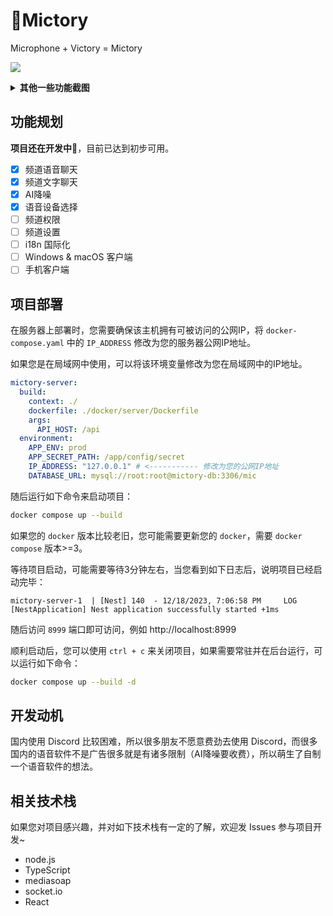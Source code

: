 # 🚧Mictory

Microphone + Victory = Mictory

![](https://i.imgur.com/pRE6gAz.png)

<details><summary><b>其他一些功能截图</b></summary>

#### 输入设备选择

![](https://i.imgur.com/KpLz4KY.png)

#### 私聊界面

![](https://i.imgur.com/hWrHiF7.png)

#### 用户卡片

![](https://i.imgur.com/P3HDzf1.png)

</details>

## 功能规划

**项目还在开发中🚧**，目前已达到初步可用。

- [x] 频道语音聊天
- [x] 频道文字聊天
- [x] AI降噪
- [x] 语音设备选择
- [ ] 频道权限
- [ ] 频道设置
- [ ] i18n 国际化
- [ ] Windows & macOS 客户端
- [ ] 手机客户端

## 项目部署

在服务器上部署时，您需要确保该主机拥有可被访问的公网IP，将 `docker-compose.yaml` 中的 `IP_ADDRESS` 修改为您的服务器公网IP地址。

如果您是在局域网中使用，可以将该环境变量修改为您在局域网中的IP地址。

```yaml
mictory-server:
  build:
    context: ./
    dockerfile: ./docker/server/Dockerfile
    args:
      API_HOST: /api
  environment:
    APP_ENV: prod
    APP_SECRET_PATH: /app/config/secret
    IP_ADDRESS: "127.0.0.1" # <----------- 修改为您的公网IP地址
    DATABASE_URL: mysql://root:root@mictory-db:3306/mic
```

随后运行如下命令来启动项目：

```bash
docker compose up --build
```

如果您的 `docker` 版本比较老旧，您可能需要更新您的 `docker`，需要 `docker compose` 版本>=3。

等待项目启动，可能需要等待3分钟左右，当您看到如下日志后，说明项目已经启动完毕：

```
mictory-server-1  | [Nest] 140  - 12/18/2023, 7:06:58 PM     LOG [NestApplication] Nest application successfully started +1ms
```

随后访问 `8999` 端口即可访问，例如 http://localhost:8999

顺利启动后，您可以使用 `ctrl + c` 来关闭项目，如果需要常驻并在后台运行，可以运行如下命令：

```bash
docker compose up --build -d
```

## 开发动机

国内使用 Discord 比较困难，所以很多朋友不愿意费劲去使用 Discord，而很多国内的语音软件不是广告很多就是有诸多限制（AI降噪要收费），所以萌生了自制一个语音软件的想法。

## 相关技术栈

如果您对项目感兴趣，并对如下技术栈有一定的了解，欢迎发 Issues 参与项目开发~

- node.js
- TypeScript
- mediasoap
- socket.io
- React

